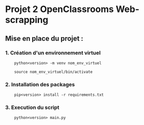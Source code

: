 # Projet 2 OpenClassrooms Web-scrapping

## Mise en place du projet :

### 1. Création d'un environnement virtuel
        python<version> -m venv nom_env_virtuel

        source nom_env_virtuel/bin/activate

### 2. Installation des packages
        pip<version> install -r requirements.txt

### 3. Execution du script
        python<version> main.py